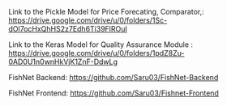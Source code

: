 Link to the Pickle Model for Price Forecating, Comparator,:  https://drive.google.com/drive/u/0/folders/1Sc-dOl7ocHxQhHS2z7Edh6Ti39FlROuI

Link to the Keras Model for Quality Assurance Module :
https://drive.google.com/drive/u/0/folders/1pdZ8Zu-0AD0U1n0wnHkVjK1ZnF-DdwLg

FishNet Backend: https://github.com/Saru03/FishNet-Backend

FishNet Frontend: https://github.com/Saru03/Fishnet-Frontend

